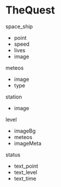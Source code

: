 # TheQuest

space_ship
- point
- speed
- lives
- image

meteos
- image
- type

station
- image

level
- imageBg
- meteos
- imageMeta


status
- text_point
- text_level
- text_time
